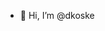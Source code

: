 - 👋 Hi, I’m @dkoske

<!---
dkoske/dkoske is a ✨ special ✨ repository because its `README.md` (this file) appears on your GitHub profile.
You can click the Preview link to take a look at your changes.
--->
